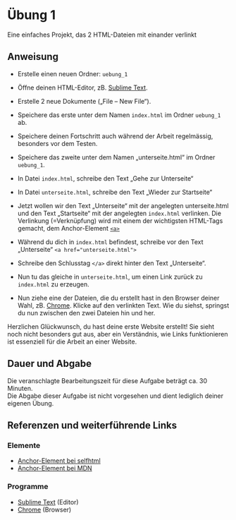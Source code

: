 # Übung 1

Eine einfaches Projekt, das 2 HTML-Dateien mit einander verlinkt


## Anweisung

- Erstelle einen neuen Ordner: `uebung_1`
- Öffne deinen HTML-Editor, zB. [Sublime Text](https://www.sublimetext.com/).
- Erstelle 2 neue Dokumente („File – New File“).
- Speichere das erste unter dem Namen `index.html` im Ordner `uebung_1` ab.
- Speichere deinen Fortschritt auch während der Arbeit regelmässig, besonders vor dem Testen.
- Speichere das zweite unter dem Namen „unterseite.html“ im Ordner `uebung_1`.
- In Datei `index.html`, schreibe den Text „Gehe zur Unterseite“
- In Datei `unterseite.html`, schreibe den Text „Wieder zur Startseite“

- Jetzt wollen wir den Text „Unterseite“ mit der angelegten unterseite.html und den Text „Startseite“ mit der angelegten `index.html` verlinken. Die Verlinkung (=Verknüpfung) wird mit einem der wichtigsten HTML-Tags gemacht, dem Anchor-Element [`<a>`](/)

- Während du dich in `index.html` befindest, schreibe vor den Text „Unterseite“ `<a href="unterseite.html">`
- Schreibe den Schlusstag `</a>` direkt hinter den Text „Unterseite“.

- Nun tu das gleiche in `unterseite.html`, um einen Link zurück zu `index.html` zu erzeugen.

- Nun ziehe eine der Dateien, die du erstellt hast in den Browser deiner Wahl, zB. [Chrome](https://www.google.com/chrome/).
Klicke auf den verlinkten Text. Wie du siehst, springst du nun zwischen den zwei Dateien hin und her.

Herzlichen Glückwunsch, du hast deine erste Website erstellt! Sie sieht noch nicht besonders gut aus, aber ein Verständnis, wie Links funktionieren ist essenziell für die Arbeit an einer Website.

## Dauer und Abgabe

Die veranschlagte Bearbeitungszeit für diese Aufgabe beträgt ca. 30 Minuten.  
Die Abgabe dieser Aufgabe ist nicht vorgesehen und dient lediglich deiner eigenen Übung.

## Referenzen und weiterführende Links

### Elemente

- [Anchor-Element bei selfhtml](https://wiki.selfhtml.org/wiki/HTML/Textauszeichnung/a)
- [Anchor-Element bei MDN](https://developer.mozilla.org/de/docs/Web/HTML/Element/a)

### Programme

- [Sublime Text](https://www.sublimetext.com/) (Editor)
- [Chrome](https://www.google.com/chrome/) (Browser)